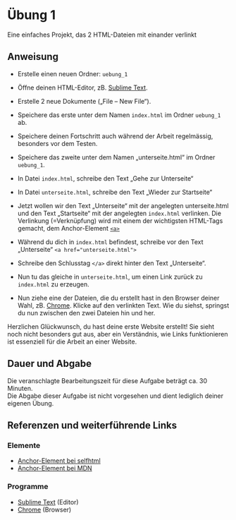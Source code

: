 # Übung 1

Eine einfaches Projekt, das 2 HTML-Dateien mit einander verlinkt


## Anweisung

- Erstelle einen neuen Ordner: `uebung_1`
- Öffne deinen HTML-Editor, zB. [Sublime Text](https://www.sublimetext.com/).
- Erstelle 2 neue Dokumente („File – New File“).
- Speichere das erste unter dem Namen `index.html` im Ordner `uebung_1` ab.
- Speichere deinen Fortschritt auch während der Arbeit regelmässig, besonders vor dem Testen.
- Speichere das zweite unter dem Namen „unterseite.html“ im Ordner `uebung_1`.
- In Datei `index.html`, schreibe den Text „Gehe zur Unterseite“
- In Datei `unterseite.html`, schreibe den Text „Wieder zur Startseite“

- Jetzt wollen wir den Text „Unterseite“ mit der angelegten unterseite.html und den Text „Startseite“ mit der angelegten `index.html` verlinken. Die Verlinkung (=Verknüpfung) wird mit einem der wichtigsten HTML-Tags gemacht, dem Anchor-Element [`<a>`](/)

- Während du dich in `index.html` befindest, schreibe vor den Text „Unterseite“ `<a href="unterseite.html">`
- Schreibe den Schlusstag `</a>` direkt hinter den Text „Unterseite“.

- Nun tu das gleiche in `unterseite.html`, um einen Link zurück zu `index.html` zu erzeugen.

- Nun ziehe eine der Dateien, die du erstellt hast in den Browser deiner Wahl, zB. [Chrome](https://www.google.com/chrome/).
Klicke auf den verlinkten Text. Wie du siehst, springst du nun zwischen den zwei Dateien hin und her.

Herzlichen Glückwunsch, du hast deine erste Website erstellt! Sie sieht noch nicht besonders gut aus, aber ein Verständnis, wie Links funktionieren ist essenziell für die Arbeit an einer Website.

## Dauer und Abgabe

Die veranschlagte Bearbeitungszeit für diese Aufgabe beträgt ca. 30 Minuten.  
Die Abgabe dieser Aufgabe ist nicht vorgesehen und dient lediglich deiner eigenen Übung.

## Referenzen und weiterführende Links

### Elemente

- [Anchor-Element bei selfhtml](https://wiki.selfhtml.org/wiki/HTML/Textauszeichnung/a)
- [Anchor-Element bei MDN](https://developer.mozilla.org/de/docs/Web/HTML/Element/a)

### Programme

- [Sublime Text](https://www.sublimetext.com/) (Editor)
- [Chrome](https://www.google.com/chrome/) (Browser)